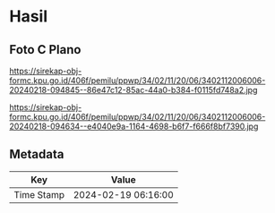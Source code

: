 # Hasil

## Foto C Plano

https://sirekap-obj-formc.kpu.go.id/406f/pemilu/ppwp/34/02/11/20/06/3402112006006-20240218-094845--86e47c12-85ac-44a0-b384-f0115fd748a2.jpg

https://sirekap-obj-formc.kpu.go.id/406f/pemilu/ppwp/34/02/11/20/06/3402112006006-20240218-094634--e4040e9a-1164-4698-b6f7-f666f8bf7390.jpg


## Metadata

| Key        | Value               |
| ---------- | ------------------- |
| Time Stamp | 2024-02-19 06:16:00 |



